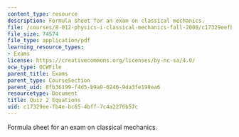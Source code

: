 ```yaml
---
content_type: resource
description: Formula sheet for an exam on classical mechanics.
file: /courses/8-012-physics-i-classical-mechanics-fall-2008/c17329eefb4ebc654bff7c4a2276b57c_e2equations.pdf
file_size: 74574
file_type: application/pdf
learning_resource_types:
- Exams
license: https://creativecommons.org/licenses/by-nc-sa/4.0/
ocw_type: OCWFile
parent_title: Exams
parent_type: CourseSection
parent_uid: 8fb36199-f4d5-b9a9-0246-9da3fe199ea6
resourcetype: Document
title: Quiz 2 Equations
uid: c17329ee-fb4e-bc65-4bff-7c4a2276b57c
---
```

Formula sheet for an exam on classical mechanics.